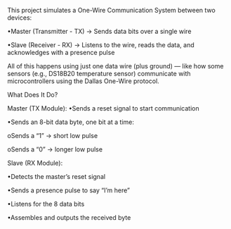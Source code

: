 This project simulates a One-Wire Communication System between two devices:

•Master (Transmitter - TX) → Sends data bits over a single wire

•Slave (Receiver - RX) → Listens to the wire, reads the data, and acknowledges with a presence pulse

All of this happens using just one data wire (plus ground) — like how some sensors (e.g., DS18B20 temperature sensor) communicate with microcontrollers using the Dallas One-Wire protocol.


What Does It Do?

Master (TX Module):
•Sends a reset signal to start communication

•Sends an 8-bit data byte, one bit at a time:

oSends a “1” → short low pulse

oSends a “0” → longer low pulse


Slave (RX Module):

•Detects the master’s reset signal

•Sends a presence pulse to say “I’m here”

•Listens for the 8 data bits

•Assembles and outputs the received byte
